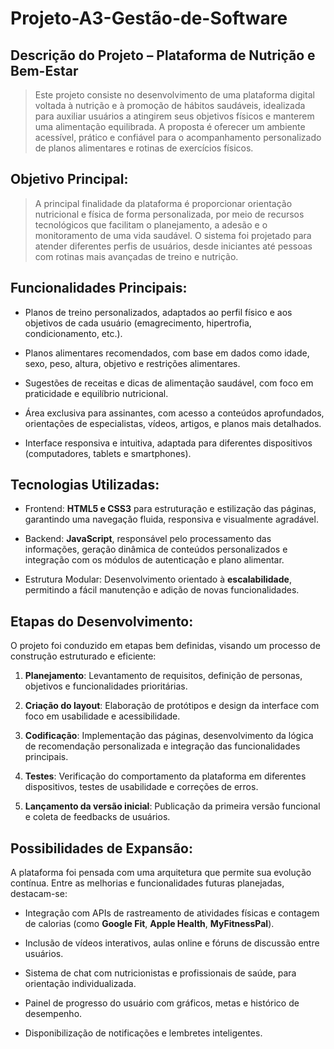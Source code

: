 # Projeto-A3-Gestão-de-Software

## Descrição do Projeto – Plataforma de Nutrição e Bem-Estar

> Este projeto consiste no desenvolvimento de uma plataforma digital voltada à nutrição e à promoção de hábitos saudáveis, idealizada para auxiliar usuários a atingirem seus objetivos físicos e manterem uma alimentação equilibrada. A proposta é oferecer um ambiente acessível, prático e confiável para o acompanhamento personalizado de planos alimentares e rotinas de exercícios físicos.

## Objetivo Principal:
> A principal finalidade da plataforma é proporcionar orientação nutricional e física de forma personalizada, por meio de recursos tecnológicos que facilitam o planejamento, a adesão e o monitoramento de uma vida saudável. O sistema foi projetado para atender diferentes perfis de usuários, desde iniciantes até pessoas com rotinas mais avançadas de treino e nutrição.

## Funcionalidades Principais:
* Planos de treino personalizados, adaptados ao perfil físico e aos objetivos de cada usuário (emagrecimento, hipertrofia, condicionamento, etc.).

* Planos alimentares recomendados, com base em dados como idade, sexo, peso, altura, objetivo e restrições alimentares.

* Sugestões de receitas e dicas de alimentação saudável, com foco em praticidade e equilíbrio nutricional.

* Área exclusiva para assinantes, com acesso a conteúdos aprofundados, orientações de especialistas, vídeos, artigos, e planos mais detalhados.

* Interface responsiva e intuitiva, adaptada para diferentes dispositivos (computadores, tablets e smartphones).

## Tecnologias Utilizadas:
* Frontend: **HTML5 e CSS3** para estruturação e estilização das páginas, garantindo uma navegação fluida, responsiva e visualmente agradável.

* Backend: **JavaScript**, responsável pelo processamento das informações, geração dinâmica de conteúdos personalizados e integração com os módulos de autenticação e plano alimentar.

* Estrutura Modular: Desenvolvimento orientado à **escalabilidade**, permitindo a fácil manutenção e adição de novas funcionalidades.

## Etapas do Desenvolvimento:
O projeto foi conduzido em etapas bem definidas, visando um processo de construção estruturado e eficiente:

1. **Planejamento**: Levantamento de requisitos, definição de personas, objetivos e funcionalidades prioritárias.

2. **Criação do layout**: Elaboração de protótipos e design da interface com foco em usabilidade e acessibilidade.

3. **Codificação**: Implementação das páginas, desenvolvimento da lógica de recomendação personalizada e integração das funcionalidades principais.

4. **Testes**: Verificação do comportamento da plataforma em diferentes dispositivos, testes de usabilidade e correções de erros.

5. **Lançamento da versão inicial**: Publicação da primeira versão funcional e coleta de feedbacks de usuários.

## Possibilidades de Expansão:
A plataforma foi pensada com uma arquitetura que permite sua evolução contínua. Entre as melhorias e funcionalidades futuras planejadas, destacam-se:

* Integração com APIs de rastreamento de atividades físicas e contagem de calorias (como **Google Fit**, **Apple Health**, **MyFitnessPal**).

* Inclusão de vídeos interativos, aulas online e fóruns de discussão entre usuários.

* Sistema de chat com nutricionistas e profissionais de saúde, para orientação individualizada.

* Painel de progresso do usuário com gráficos, metas e histórico de desempenho.

* Disponibilização de notificações e lembretes inteligentes.
